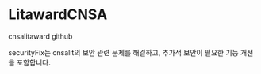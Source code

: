 # LitawardCNSA

cnsalitaward github

securityFix는 cnsalit의 보안 관련 문제를 해결하고, 추가적 보안이 필요한 기능 개선을 포함합니다.
